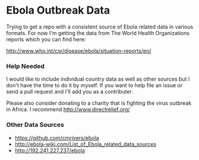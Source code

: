 # Ebola Outbreak Data

Trying to get a repo with a consistent source of Ebola related data in various formats. For now I'm getting the data from The World Health Organizations reports which you can find here:

http://www.who.int/csr/disease/ebola/situation-reports/en/

### Help Needed

I would like to include individual country data as well as other sources but I don't have the time to do it by myself. If you want to help file an issue or send a pull request and I'll add you as a contributer. 

Please also consider donating to a charity that is fighting the virus outbreak in Africa. I recommend http://www.directrelief.org/

### Other Data Sources

- https://github.com/cmrivers/ebola
- http://ebola-wiki.com/List_of_Ebola_related_data_sources
- http://192.241.227.237/ebola